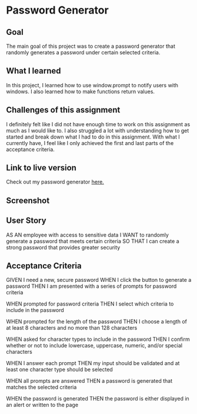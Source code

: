 # Password Generator

## Goal 
The main goal of this project was to create a password generator that randomly generates a password under certain selected criteria.

## What I learned
In this project, I learned how to use window.prompt to notify users with windows. I also learned how to make functions return values.

## Challenges of this assignment
I definitely felt like I did not have enough time to work on this assignment as much as I would like to. I also struggled a lot with understanding how to get started and break down what I had to do in this assignment. With what I currently have, I feel like I only achieved the first and last parts of the acceptance criteria.

## Link to live version
Check out my password generator [here.](https://zachary-levin.github.io/zpl-password-generator-1/) 

## Screenshot


## User Story
AS AN employee with access to sensitive data
I WANT to randomly generate a password that meets certain criteria
SO THAT I can create a strong password that provides greater security

## Acceptance Criteria
GIVEN I need a new, secure password
WHEN I click the button to generate a password
THEN I am presented with a series of prompts for password criteria

WHEN prompted for password criteria
THEN I select which criteria to include in the password

WHEN prompted for the length of the password
THEN I choose a length of at least 8 characters and no more than 128 characters

WHEN asked for character types to include in the password
THEN I confirm whether or not to include lowercase, uppercase, numeric, and/or special characters

WHEN I answer each prompt
THEN my input should be validated and at least one character type should be selected

WHEN all prompts are answered
THEN a password is generated that matches the selected criteria

WHEN the password is generated
THEN the password is either displayed in an alert or written to the page